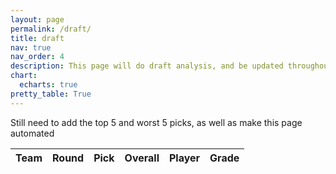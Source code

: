 ```yaml
---
layout: page
permalink: /draft/
title: draft
nav: true
nav_order: 4
description: This page will do draft analysis, and be updated throughout the season
chart:
  echarts: true
pretty_table: True
---
```


Still need to add the top 5 and worst 5 picks, as well as make this page automated


<table
    data-click-to-select="true"
    data-height="800"
    data-search="false"
    data-toggle="table"
    data-url="{{ "/assets/json/team_data/draft_total_2024.json" }}">
    <thead>
        <tr>
            <th data-field="team" data-halign="center" data-align="left" data-sortable="true">Team</th>
            <th data-field="round" data-halign="center" data-align="center" data-sortable="true">Round</th>
            <th data-field="pick" data-halign="center" data-align="center" data-sortable="false">Pick</th>
            <th data-field="draft_position" data-halign="center" data-align="center" data-sortable="true">Overall</th>
            <th data-field="player_name" data-halign="left" data-align="left" data-sortable="false">Player</th>
            <th data-field="grade" data-halign="center" data-align="center" data-sortable="true">Grade</th>
        </tr>
    </thead>
</table>